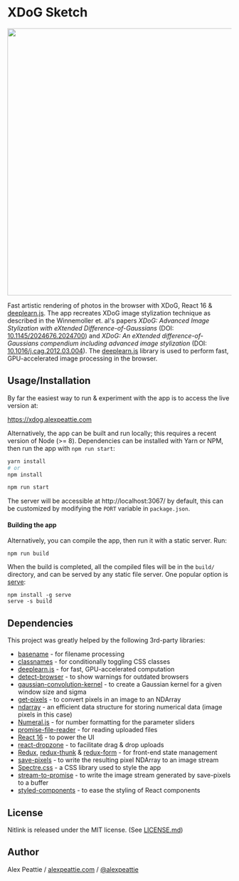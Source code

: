 # XDoG Sketch

<p align="center">
  <a href='https://xdog.alexpeattie.com'><img width='600' src='https://user-images.githubusercontent.com/636814/34941979-d423738c-f9ed-11e7-9cb8-3561a88d638d.gif'></a>
</p>

Fast artistic rendering of photos in the browser with XDoG, React 16 & [deeplearn.js](https://deeplearnjs.org). The app recreates XDoG image stylization technique as described in the Winnemoller et. al's papers *XDoG: Advanced Image Stylization with eXtended Difference-of-Gaussians* (DOI: [10.1145/2024676.2024700](https://doi.org/10.1145/2024676.2024700)) and *XDoG: An eXtended difference-of-Gaussians compendium including advanced image stylization* (DOI: [10.1016/j.cag.2012.03.004](https://doi.org/10.1016/j.cag.2012.03.004)). The [deeplearn.js](https://deeplearnjs.org/) library is used to perform fast, GPU-accelerated image processing in the browser.

## Usage/Installation

By far the easiest way to run & experiment with the app is to access the live version at:

https://xdog.alexpeattie.com

Alternatively, the app can be built and run locally; this requires a recent version of Node (>= 8). Dependencies can be installed with Yarn or NPM, then run the app with `npm run start`:

```bash
yarn install
# or
npm install

npm run start
```

The server will be accessible at http://localhost:3067/ by default, this can be customized by modifying the `PORT` variable in `package.json`.

#### Building the app

Alternatively, you can compile the app, then run it with a static server. Run:

```
npm run build
```

When the build is completed, all the compiled files will be in the `build/` directory, and can be served by any static file server. One popular option is [serve](https://github.com/zeit/serve):

```
npm install -g serve
serve -s build
```

## Dependencies

This project was greatly helped by the following 3rd-party libraries:

- [basename](https://github.com/architectcodes/basename.js) - for filename processing
- [classnames](https://github.com/JedWatson/classnames) - for conditionally toggling CSS classes
- [deeplearn.js](https://github.com/PAIR-code/deeplearnjs) - for fast, GPU-accelerated computation
- [detect-browser](https://github.com/DamonOehlman/detect-browser) - to show warnings for outdated browsers
- [gaussian-convolution-kernel](https://github.com/sidorares/gaussian-convolution-kernel) - to create a Gaussian kernel for a given window size and sigma
- [get-pixels](https://github.com/scijs/get-pixels) - to convert pixels in an image to an NDArray
- [ndarray](https://github.com/scijs/ndarray) - an efficient data structure for storing numerical data (image pixels in this case)
- [Numeral.js](https://github.com/adamwdraper/Numeral-js) - for number formatting for the parameter sliders
- [promise-file-reader](https://github.com/jahredhope/promise-file-reader) - for reading uploaded files
- [React 16](https://github.com/facebook/react) - to power the UI
- [react-dropzone](https://github.com/react-dropzone/react-dropzone) - to facilitate drag & drop uploads
- [Redux](https://github.com/reactjs/redux), [redux-thunk](https://github.com/gaearon/redux-thunk) & [redux-form](https://github.com/erikras/redux-form) - for front-end state management
- [save-pixels](https://github.com/scijs/save-pixels) - to write the resulting pixel NDArray to an image stream
- [Spectre.css](https://github.com/picturepan2/spectre) - a CSS library used to style the app
- [stream-to-promise](https://github.com/bendrucker/stream-to-promise) - to write the image stream generated by save-pixels to a buffer
- [styled-components](https://github.com/styled-components/styled-components) - to ease the styling of React components

## License

Nitlink is released under the MIT license. (See [LICENSE.md](./LICENSE.md))

## Author

Alex Peattie / [alexpeattie.com](https://alexpeattie.com/) / [@alexpeattie](https://twitter.com/alexpeattie) 